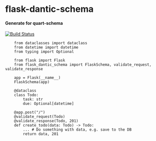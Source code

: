 flask-dantic-schema
============

#### Generate for quart-schema

[![Build Status](https://app.travis-ci.com/huangxiaohen2738/flask-dantic-schema.svg?branch=main)](https://app.travis-ci.com/huangxiaohen2738/flask-dantic-schema)

```
    from dataclasses import dataclass
    from datetime import datetime
    from typing import Optional

    from flask import Flask
    from flask_dantic_schema import FlaskSchema, validate_request, validate_response

    app = Flask(__name__)
    FlaskSchema(app)

    @dataclass
    class Todo:
        task: str
        due: Optional[datetime]

    @app.post("/")
    @validate_request(Todo)
    @validate_response(Todo, 201)
    def create_todo(data: Todo) -> Todo:
        ... # Do something with data, e.g. save to the DB
        return data, 201
```
